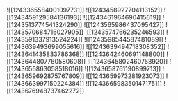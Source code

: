 ![[1243365584001097731]]
![[1243458927704113152]]
![[1243459129584136193]]
![[1243461964690415619]]
![[1243513774541324290]]
![[1243565986437095427]]
![[1243570684716027905]]
![[1243574766235246593]]
![[1243591337913524224]]
![[1243598544587481089]]
![[1243639493699055616]]
![[1243639494718308352]]
![[1243641435833786368]]
![[1243642460691148800]]
![[1243644807760580608]]
![[1243645802460753920]]
![[1243656863058518016]]
![[1243658761190899713]]
![[1243659692875767809]]
![[1243659973281923073]]
![[1243663997150224384]]
![[1243665983501471751]]
![[1243676948737462272]]
